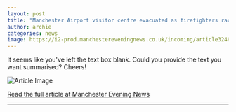 ```yaml
---
layout: post
title: "Manchester Airport visitor centre evacuated as firefighters race to scene"
author: archie
categories: news
image: https://i2-prod.manchestereveningnews.co.uk/incoming/article32469717.ece/ALTERNATES/s1200/0_image0-1jpeg.jpg
---
```

It seems like you've left the text box blank. Could you provide the text you want summarised? Cheers!

![Article Image](https://i2-prod.manchestereveningnews.co.uk/incoming/article32469717.ece/ALTERNATES/s1200/0_image0-1jpeg.jpg)

[Read the full article at Manchester Evening News](https://www.manchestereveningnews.co.uk/news/greater-manchester-news/live-updates-manchester-airport-visitor-32469713)

---

